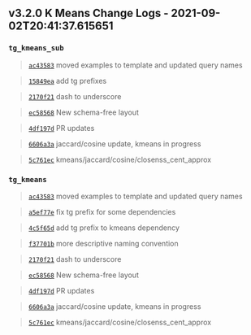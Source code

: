 
## v3.2.0 K Means Change Logs - 2021-09-02T20:41:37.615651

### `tg_kmeans_sub`

> [`ac43583`](https://github.com/tigergraph/gsql-graph-algorithms/commit/ac435831c1e0f8a254f52dfa1390d2e3b48f161f) moved examples to template and updated query names

> [`15849ea`](https://github.com/tigergraph/gsql-graph-algorithms/commit/15849ea252512a2105f1951c55a7cd8813cc4d36) add tg prefixes

> [`2170f21`](https://github.com/tigergraph/gsql-graph-algorithms/commit/2170f218a86c28359ebfdeb90e35749ba0794d1f) dash to underscore

> [`ec58568`](https://github.com/tigergraph/gsql-graph-algorithms/commit/ec58568cdd7e608bd7af13d6bce2eaf781c9798f) New schema-free layout

> [`4df197d`](https://github.com/tigergraph/gsql-graph-algorithms/commit/4df197dddc2d5eb7d187d5f9139412af2de31b85) PR updates

> [`6606a3a`](https://github.com/tigergraph/gsql-graph-algorithms/commit/6606a3ad171de44e2d12c1a42131f6ec1b811a36) jaccard/cosine update, kmeans in progress

> [`5c761ec`](https://github.com/tigergraph/gsql-graph-algorithms/commit/5c761eca0361c8ad228bc786fcd875843691dec1) kmeans/jaccard/cosine/closenss_cent_approx

### `tg_kmeans`

> [`ac43583`](https://github.com/tigergraph/gsql-graph-algorithms/commit/ac435831c1e0f8a254f52dfa1390d2e3b48f161f) moved examples to template and updated query names

> [`a5ef77e`](https://github.com/tigergraph/gsql-graph-algorithms/commit/a5ef77ee557997ab29c6e5d3d8af567e502cbbec) fix tg prefix for some dependencies

> [`4c5f65d`](https://github.com/tigergraph/gsql-graph-algorithms/commit/4c5f65d7e23913ab3983478ab3772b1c79987d35) add tg prefix to kmeans dependency

> [`f37701b`](https://github.com/tigergraph/gsql-graph-algorithms/commit/f37701be48f14093bc2e82c078c152124de35fd6) more descriptive naming convention

> [`2170f21`](https://github.com/tigergraph/gsql-graph-algorithms/commit/2170f218a86c28359ebfdeb90e35749ba0794d1f) dash to underscore

> [`ec58568`](https://github.com/tigergraph/gsql-graph-algorithms/commit/ec58568cdd7e608bd7af13d6bce2eaf781c9798f) New schema-free layout

> [`4df197d`](https://github.com/tigergraph/gsql-graph-algorithms/commit/4df197dddc2d5eb7d187d5f9139412af2de31b85) PR updates

> [`6606a3a`](https://github.com/tigergraph/gsql-graph-algorithms/commit/6606a3ad171de44e2d12c1a42131f6ec1b811a36) jaccard/cosine update, kmeans in progress

> [`5c761ec`](https://github.com/tigergraph/gsql-graph-algorithms/commit/5c761eca0361c8ad228bc786fcd875843691dec1) kmeans/jaccard/cosine/closenss_cent_approx
